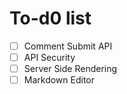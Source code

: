 # To-d0 list
- [ ] Comment Submit API
- [ ] API Security
- [ ] Server Side Rendering
- [ ] Markdown Editor